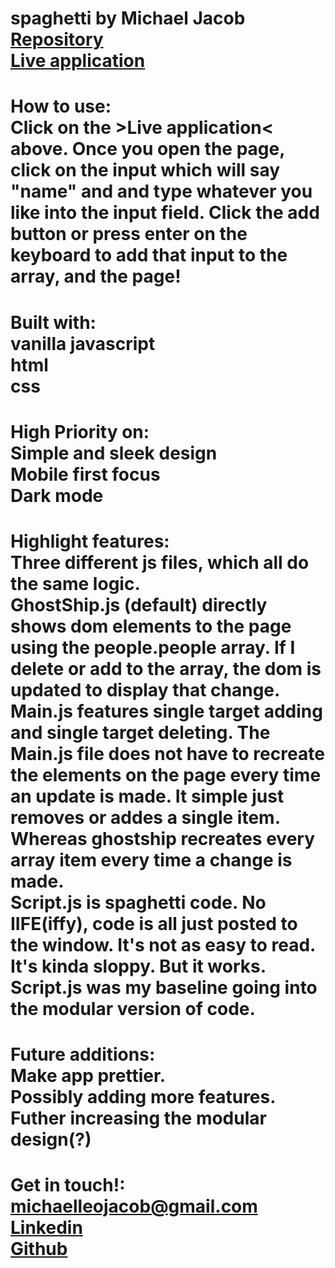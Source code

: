 # spaghetti by Michael Jacob<br><a href="https://github.com/Michaelleojacob/spaghetti" target="_blank">Repository</a> <br><a href="https://michaelleojacob.github.io/spaghetti/" target="_blank">Live application</a>

# How to use:<br>Click on the >Live application< above. Once you open the page, click on the input which will say "name" and and type whatever you like into the input field. Click the add button or press enter on the keyboard to add that input to the array, and the page!

# Built with:<br> vanilla javascript<br>html<br>css

# High Priority on:<br>Simple and sleek design<br>Mobile first focus<br>Dark mode

# Highlight features:<br>Three different js files, which all do the same logic.<br>GhostShip.js (default) directly shows dom elements to the page using the people.people array. If I delete or add to the array, the dom is updated to display that change.<br>Main.js features single target adding and single target deleting. The Main.js file does not have to recreate the elements on the page every time an update is made. It simple just removes or addes a single item. Whereas ghostship recreates every array item every time a change is made.<br>Script.js is spaghetti code. No IIFE(iffy), code is all just posted to the window. It's not as easy to read. It's kinda sloppy. But it works. Script.js was my baseline going into the modular version of code.

# Future additions:<br>Make app prettier.<br>Possibly adding more features.<br>Futher increasing the modular design(?)

# Get in touch!:<br> michaelleojacob@gmail.com<br><a href="https://www.linkedin.com/public-profile/in/michael-leo-jacob" target="_blank">Linkedin</a><br><a href="https://https://github.com/Michaelleojacob" target="_blank">Github</a>
